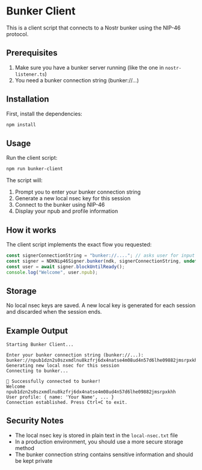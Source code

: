 # Bunker Client

This is a client script that connects to a Nostr bunker using the NIP-46 protocol.

## Prerequisites

1. Make sure you have a bunker server running (like the one in `nostr-listener.ts`)
2. You need a bunker connection string (bunker://...)

## Installation

First, install the dependencies:

```bash
npm install
```

## Usage

Run the client script:

```bash
npm run bunker-client
```

The script will:

1. Prompt you to enter your bunker connection string
2. Generate a new local nsec key for this session
3. Connect to the bunker using NIP-46
4. Display your npub and profile information

## How it works

The client script implements the exact flow you requested:

```typescript
const signerConnectionString = "bunker://...."; // asks user for input
const signer = NDKNip46Signer.bunker(ndk, signerConnectionString, undefined); // always generate new
const user = await signer.blockUntilReady();
console.log("Welcome", user.npub);
```

## Storage

No local nsec keys are saved. A new local key is generated for each session and discarded when the session ends.

## Example Output

```
Starting Bunker Client...

Enter your bunker connection string (bunker://...): bunker://npub1dzn2s0szxmdlnu8kzfrj6dx4natse4m08ud4n57d6lhe09882jmsrpxkhh@relay.damus.io
Generating new local nsec for this session
Connecting to bunker...

🎉 Successfully connected to bunker!
Welcome npub1dzn2s0szxmdlnu8kzfrj6dx4natse4m08ud4n57d6lhe09882jmsrpxkhh
User profile: { name: 'Your Name', ... }
Connection established. Press Ctrl+C to exit.
```

## Security Notes

- The local nsec key is stored in plain text in the `local-nsec.txt` file
- In a production environment, you should use a more secure storage method
- The bunker connection string contains sensitive information and should be kept private
